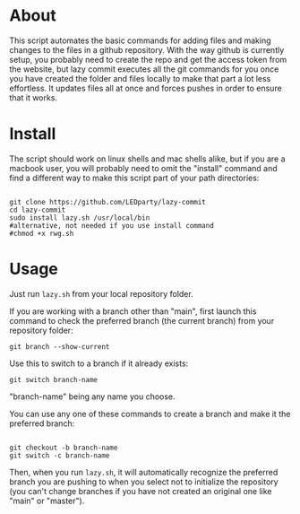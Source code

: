 # About

This script automates the basic commands for adding files and making changes to the files in
a github repository. With the way github is currently setup, you probably need to create the 
repo and get the access token from the website, but lazy commit executes all the git commands
for you once you have created the folder and files locally to make that part
a lot less effortless. It updates files all at once and forces pushes in order to ensure that
it works.

# Install 

The script should work on linux shells and mac shells alike, but if you are a macbook user,
you will probably need to omit the "install" command and find a different way to make this
script part of your path directories:

<pre><code>
git clone https://github.com/LEDparty/lazy-commit
cd lazy-commit
sudo install lazy.sh /usr/local/bin
#alternative, not needed if you use install command
#chmod +x rwg.sh
</pre></code>

# Usage

Just run <code>lazy.sh</code> from your local repository folder.

If you are working with a branch other than "main", first launch this command to check the
preferred branch (the current branch) from your repository folder:

<code>git branch --show-current</code>

Use this to switch to a branch if it already exists:

<code>git switch branch-name</code>

"branch-name" being any name you choose.

You can use any one of these commands to create a branch and make it the preferred branch:

<pre><code>
git checkout -b branch-name
git switch -c branch-name
</pre></code>

Then, when you run <code>lazy.sh</code>, it will automatically recognize the preferred branch
you are pushing to when you select not to initialize the repository (you can't change branches
if you have not created an original one like "main" or "master").
